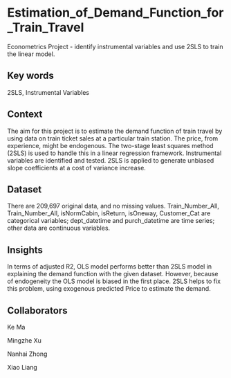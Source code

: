 # Estimation_of_Demand_Function_for_Train_Travel
Econometrics Project - identify instrumental variables and use 2SLS to train the linear model.

## Key words
2SLS, Instrumental Variables

## Context
The aim for this project is to estimate the demand function of train travel by using data on train ticket sales at a particular train station. The price, from experience, might be endogenous. The two-stage least squares method (2SLS) is used to handle this in a linear regression framework. Instrumental variables are identified and tested. 2SLS is applied to generate unbiased slope coefficients at a cost of variance increase.

## Dataset
There are 209,697 original data, and no missing values. Train_Number_All, Train_Number_All, isNormCabin, isReturn, isOneway, Customer_Cat are categorical variables; dept_datetime and purch_datetime are time series; other data are continuous variables.

## Insights
In terms of adjusted R2, OLS model performs better than 2SLS model in explaining the demand function with the given dataset. However, because of endogeneity the OLS model is biased in the first place. 2SLS helps to fix this problem, using exogenous predicted Price to estimate the demand.

## Collaborators
Ke Ma

Mingzhe Xu

Nanhai Zhong

Xiao Liang
